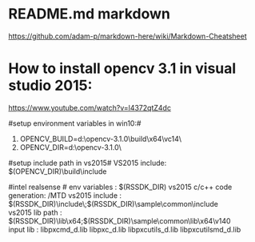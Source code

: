 # README.md markdown #
<https://github.com/adam-p/markdown-here/wiki/Markdown-Cheatsheet>
# How to install opencv 3.1 in visual studio 2015: #
<https://www.youtube.com/watch?v=l4372qtZ4dc> 

#setup environment variables in win10:#
1. OPENCV_BUILD=d:\opencv-3.1.0\build\x64\vc14\    
2. OPENCV_DIR=d:\opencv-3.1.0\  

#setup include path in vs2015#
VS2015 include: $(OPENCV_DIR)\build\include

#intel realsense #
env variables : $(RSSDK_DIR)
vs2015 c/c++  code generation: /MTD
vs2015 include : $(RSSDK_DIR)\include\;$(RSSDK_DIR)\sample\common\include\
vs2015 lib path : $(RSSDK_DIR)\lib\x64;$(RSSDK_DIR)\sample\common\lib\x64\v140\
input lib : libpxcmd_d.lib libpxc_d.lib libpxcutils_d.lib libpxcutilsmd_d.lib